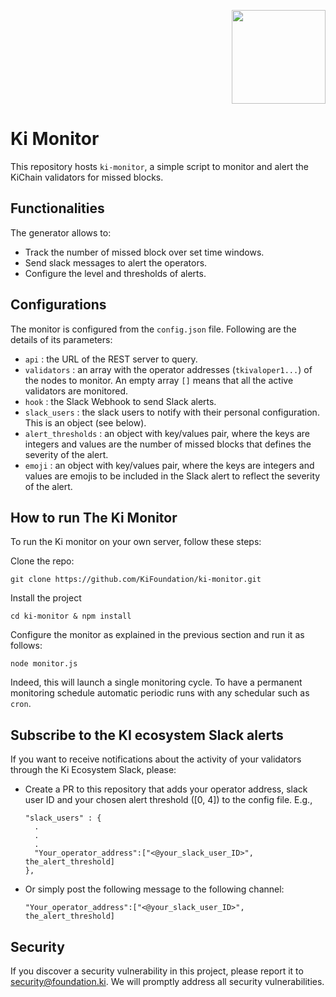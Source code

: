<p align="right">
    <img width=150px src="https://wallet-testnet.blockchain.ki/static/img/icons/ki-chain.png" />
</p>

# Ki Monitor

This repository hosts `ki-monitor`, a simple script to monitor and alert the KiChain validators for missed blocks.

## Functionalities

The generator allows to:

-   Track the number of missed block over set time windows.
-   Send slack messages to alert the operators.
-   Configure the level and thresholds of alerts.

## Configurations
The monitor is configured from the `config.json` file. Following are the details of its parameters:

- `api` : the URL of the REST server to query.
- `validators` : an array with the operator addresses (`tkivaloper1...`) of the nodes to monitor. An empty array `[]` means that all the active validators are monitored.
- `hook` : the Slack Webhook to send Slack alerts.
- `slack_users` : the slack users to notify with their personal configuration. This is an object (see below).
- `alert_thresholds` : an object with key/values pair, where the keys are integers and values are the number of missed blocks that defines the severity of the alert.
- `emoji` : an object with key/values pair, where the keys are integers and values are emojis to be included in the Slack alert to reflect the severity of the alert.

## How to run The  Ki Monitor
To run the Ki monitor on your own server, follow these steps:

Clone the repo:
```
git clone https://github.com/KiFoundation/ki-monitor.git
```
Install the project
```
cd ki-monitor & npm install
```
Configure the monitor as explained in the previous section and run it as follows:
```
node monitor.js
```

Indeed, this will launch a single monitoring cycle. To have a permanent monitoring schedule automatic periodic runs with any schedular such as `cron`.


## Subscribe to the KI ecosystem Slack alerts
If you want to receive notifications about the activity of your validators through the Ki Ecosystem Slack, please:
- Create a PR to this repository that adds your operator address, slack user ID and your chosen alert threshold ([0, 4]) to the config file. E.g.,
  ```
  "slack_users" : {
    .
    .
    .
    "Your_operator_address":["<@your_slack_user_ID>", the_alert_threshold]
  },
  ```
- Or simply post the following message to the following channel:
  ```
  "Your_operator_address":["<@your_slack_user_ID>", the_alert_threshold]
  ```

## Security
If you discover a security vulnerability in this project, please report it to security@foundation.ki. We will promptly address all security vulnerabilities.
